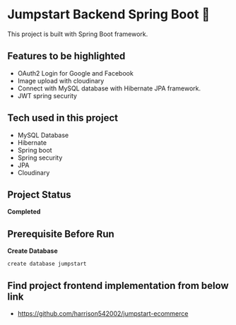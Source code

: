 # Jumpstart Backend Spring Boot 💫

This project is built with Spring Boot framework.

## Features to be highlighted

- OAuth2 Login for Google and Facebook
- Image upload with cloudinary
- Connect with MySQL database with Hibernate JPA framework.
- JWT spring security

## Tech used in this project

- MySQL Database
- Hibernate
- Spring boot
- Spring security
- JPA
- Cloudinary

## Project Status

<b>Completed</b>

## Prerequisite Before Run 

<b>Create Database</b>

```mysql
create database jumpstart
```

## Find project frontend implementation from below link

- https://github.com/harrison542002/jumpstart-ecommerce
